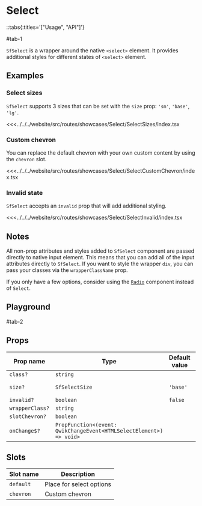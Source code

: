 # Select

::tabs{:titles='["Usage", "API"]'}

#tab-1

`SfSelect` is a wrapper around the native `<select>` element. It provides additional styles for different states of `<select>` element.

<!--
::warning
If you need to make this field required, it is crucial to communicate this intention clearly to your end users. You can find more information about [required form fields in our guide here](../blocks/FormFields.html).
::
 -->

## Examples

### Select sizes

`SfSelect` supports 3 sizes that can be set with the `size` prop: `'sm'`, `'base'`, `'lg'`.

<Showcase showcase-name="Select/SelectSizes" style="min-height:350px" >

<<<../../../website/src/routes/showcases/Select/SelectSizes/index.tsx

</Showcase>

### Custom chevron

You can replace the default chevron with your own custom content by using the `chevron` slot.

<Showcase showcase-name="Select/SelectCustomChevron">

<<<../../../website/src/routes/showcases/Select/SelectCustomChevron/index.tsx

</Showcase>

### Invalid state

`SfSelect` accepts an `invalid` prop that will add additional styling.

<Showcase showcase-name="Select/SelectInvalid">

<<<../../../website/src/routes/showcases/Select/SelectInvalid/index.tsx

</Showcase>

## Notes

All non-prop attributes and styles added to `SfSelect` component are passed directly to native input element. This means that you can add all of the input attributes directly to `SfSelect`. If you want to style the wrapper `div`, you can pass your classes via the `wrapperClassName` prop.

If you only have a few options, consider using the [`Radio`](radio.html) component instead of `Select`.

<!--
## Accessibility notes

Since this component uses the native `<select>` element, it inherits its accessibility features. For example, keyboard users can focus the select with `tab`, open with `space`, navigate the options using `arrows`, close the options menu with `Escape`, and select an option with `Enter` or `Space`.
 -->

## Playground

<Generate class="playground" />

#tab-2

## Props

| Prop name       | Type                                                                | Default value | Possible values         |
| --------------- | ------------------------------------------------------------------- | ------------- | ----------------------- |
| `class?`        | `string`                                                            |               |                         |
| `size?`         | `SfSelectSize`                                                      | `'base'`      | `'sm'`, `'base'`,`'lg'` |
| `invalid?`      | `boolean`                                                           | `false`       |                         |
| `wrapperClass?` | `string`                                                            |               |                         |
| `slotChevron?`  | `boolean`                                                           |               |                         |
| `onChange$?`    | `PropFunction<(event: QwikChangeEvent<HTMLSelectElement>) => void>` |               |                         |

## Slots

| Slot name | Description              |
| --------- | ------------------------ |
| `default` | Place for select options |
| `chevron` | Custom chevron           |
